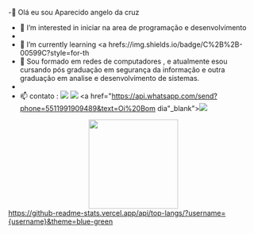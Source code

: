 -👋  Olá eu sou Aparecido angelo da cruz

- 👀 I’m interested in  iniciar na area de programação e desenvolvimento
- 
- 🌱 I’m currently learning  <a hrefs://img.shields.io/badge/C%2B%2B-00599C?style=for-th
- 💞️  Sou formado em redes de computadores , e atualmente  esou cursando pós  graduação em segurança da informação e  outra graduação em analise e desenvolvimento de sistemas.
- 
- 📫  contato : <a href = "mailto:cidaothx@gmail.com"><img src="https://img.shields.io/badge/Gmail-D14836?style=for-the-badge&logo=gmail&logoColor=white" target="_blank"></a>
 <a href="https://www.linkedin.com/in/aparecido-angelo-da-cruz/" target="_blank"><img src="https://img.shields.io/badge/LinkedIn-0077B5?style=for-the-badge&logo=linkedin&logoColor=white" target="_blank"></a>
 <a href="https://api.whatsapp.com/send?phone=5511991909489&text=Oi%20Bom dia"_blank"><img src="https://img.shields.io/badge/WhatsApp-25D366?style=for-the-badge&logo=whatsapp&logoColor=white" target="_blank"></a>

  

<div align = "center" >
  
<a href="https://github.com/cidaothx">
  
  <img height="180em" src="https://github-readme-stats.vercel.app/api?username=cidaothx&show_icons=true&theme=dark&include_all_commits=true&count_private=true"/>
  
  
  </div>https://github-readme-stats.vercel.app/api/top-langs/?username={username}&theme=blue-green

  <div>
  
    
 
    
    
